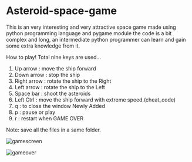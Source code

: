 # Asteroid-space-game
This is an very interesting and very attractive space game made using python programming language and pygame module the code is a bit complex and long, an intermediate python programmer can learn and gain some extra knowledge from it.

How to play!
 Total nine keys are used...
 1) Up arrow : move the ship forward
 2) Down arrow : stop the ship
 3) Right arrow : rotate the ship to the Right
 4) Left arrow : rotate the ship to the Left
 5) Space bar : shoot the asteroids
 6) Left Ctrl : move the ship forward with extreme speed.(cheat_code) 
 7) q : to close the window
  Newly Added
 8) p : pause or play
 9) r : restart when GAME OVER

Note: save all the files in a same folder.


![gamescreen](https://user-images.githubusercontent.com/88651754/170445905-f8a6600d-2954-46ee-959f-f9ec8c0d97b1.png)

![gameover](https://user-images.githubusercontent.com/88651754/170446267-17b3e77f-ec88-48bc-aa0c-0c84ebe3a7f1.png)
